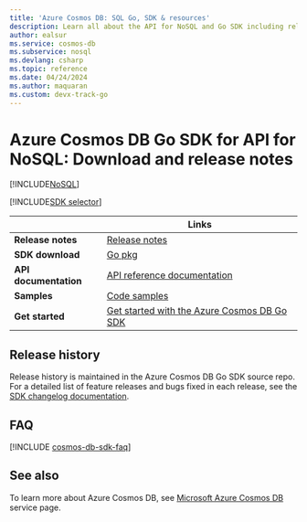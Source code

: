 ```yaml
---
title: 'Azure Cosmos DB: SQL Go, SDK & resources'
description: Learn all about the API for NoSQL and Go SDK including release dates, retirement dates, and changes made between each version of the Azure Cosmos DB Go SDK.
author: ealsur
ms.service: cosmos-db
ms.subservice: nosql
ms.devlang: csharp
ms.topic: reference
ms.date: 04/24/2024
ms.author: maquaran
ms.custom: devx-track-go
---
```

# Azure Cosmos DB Go SDK for API for NoSQL: Download and release notes

[!INCLUDE[NoSQL](../includes/appliesto-nosql.md)]

[!INCLUDE[SDK selector](../includes/cosmos-db-sdk-list.md)]

| | Links |
|---|---|
|**Release notes**|[Release notes](https://github.com/Azure/azure-sdk-for-go/blob/main/sdk/data/azcosmos/CHANGELOG.md)|
|**SDK download**|[Go pkg](https://pkg.go.dev/github.com/Azure/azure-sdk-for-go/sdk/data/azcosmos)|
|**API documentation**|[API reference documentation](https://pkg.go.dev/github.com/Azure/azure-sdk-for-go/sdk/data/azcosmos#pkg-types)|
|**Samples**|[Code samples](https://pkg.go.dev/github.com/Azure/azure-sdk-for-go/sdk/data/azcosmos#pkg-overview)|
|**Get started**|[Get started with the Azure Cosmos DB Go SDK](quickstart-go.md)|


## Release history

Release history is maintained in the Azure Cosmos DB Go SDK source repo. For a detailed list of feature releases and bugs fixed in each release, see the [SDK changelog documentation](https://github.com/Azure/azure-sdk-for-go/blob/main/sdk/data/azcosmos/CHANGELOG.md).

## FAQ

[!INCLUDE [cosmos-db-sdk-faq](../includes/cosmos-db-sdk-faq.md)]

## See also

To learn more about Azure Cosmos DB, see [Microsoft Azure Cosmos DB](https://azure.microsoft.com/services/cosmos-db/) service page.
